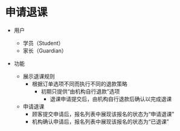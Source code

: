 # 申请退课

* 用户
	* 学员（Student）
	* 家长（Guardian）

* 功能
	* 展示退课规则
		* 根据订单选项不同而执行不同的退款策略
			* 初期只提供“由机构自行退款”选项
				* 退课申请提交后，由机构自行退款后确认以完成退课
	* 申请退课
		* 顾客提交申请后，报名列表中展现该报名的状态为“申请退课”
		* 机构确认申请后，报名列表中展现该报名的状态为“已退课”
<!--stackedit_data:
eyJoaXN0b3J5IjpbMTU0NTI5NTY0OCwtMjQwNDg5NjI5LC0xMT
A5Nzc0MjY3XX0=
-->